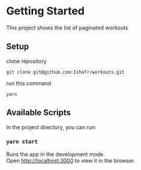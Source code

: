 # Getting Started

This project shows the list of paginated workouts

## Setup
clone repository
```
git clone git@github.com:IshaTr/workouts.git
```
run this command
```
yarn
```


## Available Scripts

In the project directory, you can run:

### `yarn start`

Runs the app in the development mode.\
Open [http://localhost:3000](http://localhost:3000) to view it in the browser.

